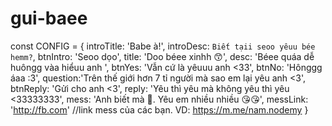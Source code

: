 # gui-baee
const CONFIG = {     introTitle: 'Babe à!',     introDesc: `Biết tạii seoo yêuu bée hemm?`,     btnIntro: 'Seoo dọo',     title: 'Doo béee xinhh 😙',     desc: 'Béee quáa dễ huôngg vàa hiểuu anh ',     btnYes: 'Vẫn cứ là yêuuu anh &lt;33',     btnNo: 'Hônggg áaa :3',     question:'Trên thế giới hơn 7 tỉ người mà sao em lại yêu anh &lt;3',     btnReply: 'Gửi cho anh &lt;3',     reply: 'Yêu thì yêu mà không yêu thì yêu &lt;33333333',     mess: 'Anh biết mà 🥰. Yêu em nhiều nhiều 😘😘',     messLink: 'http://fb.com' //link mess của các bạn. VD: https://m.me/nam.nodemy }
